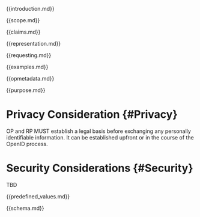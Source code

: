 
{{introduction.md}}

{{scope.md}}

{{claims.md}}

{{representation.md}}

{{requesting.md}}

{{examples.md}}

{{opmetadata.md}}

{{purpose.md}}

# Privacy Consideration {#Privacy}
OP and RP MUST establish a legal basis before exchanging any personally identifiable information. It can be established upfront or in the course of the OpenID process. 

# Security Considerations {#Security}
      
TBD

{{predefined_values.md}}

{{schema.md}}

